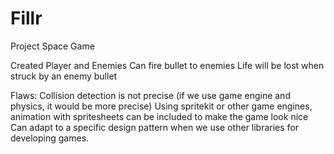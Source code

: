 # Fillr

Project Space Game

Created Player and Enemies
Can fire bullet to enemies
Life will be lost when struck by an enemy bullet

Flaws:
Collision detection is not precise (if we use game engine and physics, it would be more precise)
Using spritekit or other game engines, animation with spritesheets can be included to make the game look nice
Can adapt to a specific design pattern when we use other libraries for developing games.
